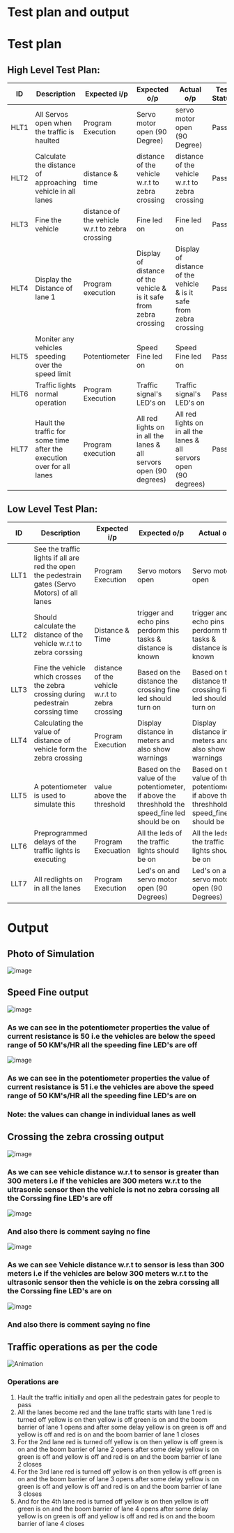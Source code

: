 # Test plan and output

# Test plan

## High Level Test Plan:

| ID | Description | Expected i/p | Expected o/p | Actual o/p | Test Status |
| ----- | ----- | ------- |  ------- | ----- | ----- |
|HLT1|All Servos open when the traffic is haulted|Program Execution|Servo motor open (90 Degree)|servo motor open (90 Degree)|Pass|
|HLT2|Calculate the distance of approaching vehicle in all lanes|distance & time|distance of the vehicle w.r.t to zebra crossing|distance of the vehicle w.r.t to zebra crossing|Pass|
|HLT3|Fine the vehicle |distance of the vehicle w.r.t to zebra crossing|Fine led on|Fine led on|Pass|
|HLT4|Display the Distance of lane 1|Program execution|Display of distance of the vehicle & is it safe from zebra crossing|Display of distance of the vehicle & is it safe from zebra crossing|Pass|
|HLT5|Moniter any vehicles speeding over the speed limit|Potentiometer|Speed Fine led on |Speed Fine led on|Pass|
|HLT6|Traffic lights normal operation|Program Execution|Traffic signal's LED's on|Traffic signal's LED's on|Pass|
|HLT7|Hault the traffic for some time after the execution over for all lanes|Program execution|All red lights on in all the lanes & all servors open (90 degrees)|All red lights on in all the lanes & all servors open (90 degrees)|Pass|

## Low Level Test Plan:

| ID | Description | Expected i/p | Expected o/p | Actual o/p | Test Status |
| ----- | ----- | ------- |  ------- | ----- | ----- |
|LLT1|See the traffic lights if all are red the open the pedestrain gates (Servo Motors) of all lanes|Program Execution|Servo motors open|Servo motors open|Pass|
|LLT2|Should calculate the distance of the vehicle w.r.t to zebra corssing|Distance & Time|trigger and echo pins perdorm this tasks & distance is known|trigger and echo pins perdorm this tasks & distance is known|Pass|
|LLT3|Fine the vehicle which crosses the zebra crossing during pedestrain corssing time|distance of the vehicle w.r.t to zebra crossing|Based on the distance the crossing fine led should turn on|Based on the distance the crossing fine led should turn on|Pass|
|LLT4|Calculating the value of distance of vehicle form the zebra crossing|Program Execution|Display distance in meters and also show warnings|Display distance in meters and also show warnings|Pass|
|LLT5|A potentiometer is used to simulate this|value above the threshold|Based on the value of the potentiometer, if above the threshhold the speed_fine led should be on|Based on the value of the potentiometer, if above the threshhold the speed_fine led should be on|Pass|
|LLT6|Preprogrammed delays of the traffic lights is executing|Program Execuation|All the leds of the traffic lights should be on|All the leds of the traffic lights should be on|Pass|
|LLT7|All redlights on in all the lanes|Program Execution|Led's on and servo motor open (90 Degrees)|Led's on and servo motor open (90 Degrees)|Pass|

# Output

## Photo of Simulation

![image](https://user-images.githubusercontent.com/46928815/157354886-12039994-889e-445b-95ef-d45aff93c950.png)

## Speed Fine output

![image](https://user-images.githubusercontent.com/46928815/157355185-4c042fcb-c696-4491-94d6-a41cee79b7be.png)
### As we can see in the potentiometer properties the value of current resistance is 50 i.e the vehicles are below the speed range of 50 KM's/HR all the speeding fine LED's are off

![image](https://user-images.githubusercontent.com/46928815/157358986-a7a49387-6e23-485a-839b-fa7969cbcd74.png)
### As we can see in the potentiometer properties the value of current resistance is 51 i.e the vehicles are above the speed range of 50 KM's/HR all the speeding fine LED's are on
### Note: the values can change in individual lanes as well

## Crossing the zebra crossing output

![image](https://user-images.githubusercontent.com/46928815/157356177-663f6d6b-da4b-41da-bf18-162774a91f82.png)
### As we can see vehicle distance w.r.t to sensor is greater than 300 meters i.e if the vehicles are 300 meters w.r.t to the ultrasonic sensor then the vehicle is not no zebra corssing all the Corssing fine LED's are off
![image](https://user-images.githubusercontent.com/46928815/157356720-249aad41-ffeb-435c-bff6-50066ebe73fa.png)
### And also there is comment saying no fine

![image](https://user-images.githubusercontent.com/46928815/157356816-beed0e3c-0b9f-4f9d-aec0-a66d69acf63d.png)
### As we can see Vehicle distance w.r.t to sensor is less than 300 meters i.e if the vehicles are below 300 meters w.r.t to the ultrasonic sensor then the vehicle is on the zebra corssing all the Corssing fine LED's are on
![image](https://user-images.githubusercontent.com/46928815/157357011-bc8ee646-7d1d-4d28-809d-131d0fcefb87.png)
### And also there is comment saying no fine

## Traffic operations as per the code
![Animation](https://user-images.githubusercontent.com/46928815/157388104-1c0085b0-3cb9-4782-8f16-cf5e052e3744.gif)
### Operations are
1. Hault the traffic initially and open all the pedestrain gates for people to pass
2. All the lanes become red and the lane traffic starts with lane 1 red is turned off yellow is on then yellow is off green is on and the boom barrier of lane 1 opens and after some delay yellow is on green is off and yellow is off and red is on and the boom barrier of lane 1 closes
3. For the 2nd lane red is turned off yellow is on then yellow is off green is on and the boom barrier of lane 2 opens after some delay yellow is on green is off and yellow is off and red is on and the boom barrier of lane 2 closes
4. For the 3rd lane red is turned off yellow is on then yellow is off green is on and the boom barrier of lane 3 opens after some delay yellow is on green is off and yellow is off and red is on and the boom barrier of lane 3 closes
5. And for the 4th lane red is turned off yellow is on then yellow is off green is on and the boom barrier of lane 4 opens after some delay yellow is on green is off and yellow is off and red is on and the boom barrier of lane 4 closes









